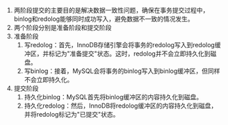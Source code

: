 1. 两阶段提交的主要目的是解决数据一致性问题，确保在事务提交过程中，binlog和redolog能够同时成功写入，避免数据不一致的情况发生。
2. 两个阶段分别是准备阶段和提交阶段
3. 准备阶段
	1. 写redolog：首先，InnoDB存储引擎会将事务的redolog写入到redolog缓冲区，并标记为"准备提交"状态。这时，redolog并不会立即持久化到磁盘。
	2. 写binlog：接着，MySQL会将事务的binlog写入到binlog缓冲区，但同样不会立即持久化。
4. 提交阶段
	1. 持久化binlog：MySQL首先将binlog缓冲区的内容持久化到磁盘。
	2. 持久化redolog：然后，InnoDB将redolog缓冲区的内容持久化到磁盘，并将redolog标记为"已提交"状态。